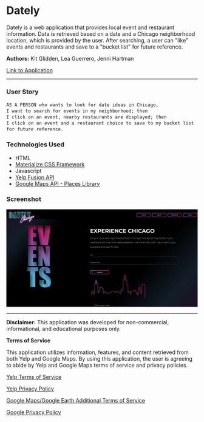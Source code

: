 # Dately

Dately is a web application that provides local event and restaurant information. Data is retrieved based on a date and a Chicago neighborhood location, which is provided by the user. After searching, a user can "like" events and restaurants and save to a "bucket list" for future reference.

**Authors:** Kit Glidden, Lea Guerrero, Jenni Hartman

[Link to Application](https://gitgals.github.io/Dately/)

---

### User Story
```
AS A PERSON who wants to look for date ideas in Chicago,
I want to search for events in my neighborhood; then 
I click on an event, nearby restaurants are displayed; then
I click on an event and a restaurant choice to save to my bucket list for future reference.
```


### Technologies Used
- HTML
- [Materialize CSS Framework](https://materializecss.com/)
- Javascript
- [Yelp Fusion API](https://www.yelp.com/developers/documentation/v3/get_started)
- [Google Maps API - Places Library](https://developers.google.com/maps/documentation/javascript/places)

### Screenshot

![screenshot](./assets/images/screenshot.png)

---

**Disclaimer:** This application was developed for non-commercial, informational, and educational purposes only.

**Terms of Service**

This application utilizes information, features, and content retrieved from both Yelp and Google Maps. By using this application, the user is agreeing to abide by Yelp and Google Maps terms of service and privacy policies.

[Yelp Terms of Service](https://terms.yelp.com/tos/en_us/20200101_en_us/)

[Yelp Privacy Policy](https://terms.yelp.com/privacy/en_us/20200101_en_us/)

[Google Maps/Google Earth Additional Terms of Service](https://maps.google.com/help/terms_maps/)

[Google Privacy Policy](https://www.google.com/policies/privacy/)
